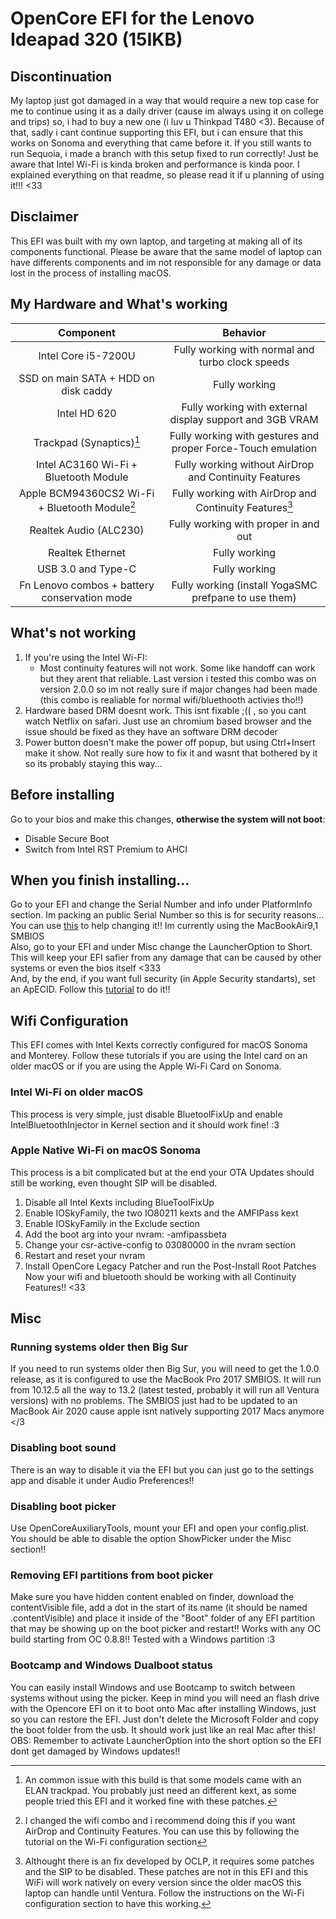 # OpenCore EFI for the Lenovo Ideapad 320 (15IKB)

## Discontinuation
My laptop just got damaged in a way that would require a new top case for me to continue using it as a daily driver (cause im always using it on college and trips) so, i had to buy a new one (i luv u Thinkpad T480 <3). Because of that, sadly i cant continue supporting this EFI, but i can ensure that this works on Sonoma and everything that came before it. If you still wants to run Sequoia, i made a branch with this setup fixed to run correctly! Just be aware that Intel Wi-Fi is kinda broken and performance is kinda poor. I explained everything on that readme, so please read it if u planning of using it!!! <33

## Disclaimer
This EFI was built with my own laptop, and targeting at making all of its components functional. Please be aware that the same model of laptop can have differents components and im not responsible for any damage or data lost in the process of installing macOS. 

## My Hardware and What's working 
| Component  | Behavior |
| :-------------: | :-------------: |
| Intel Core i5-7200U  | Fully working with normal and turbo clock speeds  |
| SSD on main SATA + HDD on disk caddy  | Fully working  |
| Intel HD 620 | Fully working with external display support and 3GB VRAM  |
| Trackpad (Synaptics)[^1]  | Fully working with gestures and proper Force-Touch emulation  |
| Intel AC3160 Wi-Fi + Bluetooth Module | Fully working without AirDrop and Continuity Features |
| Apple BCM94360CS2 Wi-Fi + Bluetooth Module[^2] | Fully working with AirDrop and Continuity Features[^3]  |
| Realtek Audio (ALC230) | Fully working with proper in and out |
| Realtek Ethernet | Fully working |
| USB 3.0 and Type-C | Fully working |
| Fn Lenovo combos + battery conservation mode | Fully working (install YogaSMC prefpane to use them) |

[^1]:An common issue with this build is that some models came with an ELAN trackpad. You probably just need an different kext, as some people tried this EFI and it worked fine with these patches.
[^2]:I changed the wifi combo and i recommend doing this if you want AirDrop and Continuity Features. You can use this by following the tutorial on the Wi-Fi configuration section
[^3]:Althought there is an fix developed by OCLP, it requires some patches and the SIP to be disabled. These patches are not in this EFI and this WiFi will work natively on every version since the older macOS this laptop can handle until Ventura. Follow the instructions on the Wi-Fi configuration section to have this working.

## What's not working
1. If you're using the Intel Wi-FI:
    - Most continuity features will not work. Some like handoff can work but they arent that reliable. Last version i tested this combo was on version 2.0.0 so im not really sure if major changes had been made (this combo is realiable for normal wifi/bluethooth activies tho!!)
2. Hardware based DRM doesnt work. This isnt fixable ;(( , so you cant watch Netflix on safari. Just use an chromium based browser and the issue should be fixed as they have an software DRM decoder
3. Power button doesn't make the power off popup, but using Ctrl+Insert make it show. Not really sure how to fix it and wasnt that bothered by it so its probably staying this way...

## Before installing
Go to your bios and make this changes, **otherwise the system will not boot**:
* Disable Secure Boot
* Switch from Intel RST Premium to AHCI  

## When you finish installing...
Go to your EFI and change the Serial Number and info under PlatformInfo section. Im packing an public Serial Number so this is for security reasons... You can use [this](https://github.com/corpnewt/GenSMBIOS) to help changing it!! Im currently using the MacBookAir9,1 SMBIOS  
Also, go to your EFI and under Misc change the LauncherOption to Short. This will keep your EFI safier from any damage that can be caused by other systems or even the bios itself <333  
And, by the end, if you want full security (in Apple Security standarts), set an ApECID. Follow this [tutorial](https://dortania.github.io/OpenCore-Post-Install/universal/security/applesecureboot.html#special-notes-with-securebootmodel) to do it!!

## Wifi Configuration
This EFI comes with Intel Kexts correctly configured for macOS Sonoma and Monterey. Follow these tutorials if you are using the Intel card on an older macOS or if you are using the Apple Wi-Fi Card on Sonoma.

### Intel Wi-Fi on older macOS
This process is very simple, just disable BluetoolFixUp and enable IntelBluetoothInjector in Kernel section and it should work fine! :3

### Apple Native Wi-Fi on macOS Sonoma
This process is a bit complicated but at the end your OTA Updates should still be working, even thought SIP will be disabled.
1. Disable all Intel Kexts including BlueToolFixUp
2. Enable IOSkyFamily, the two IO80211 kexts and the AMFIPass kext
3. Enable IOSkyFamily in the Exclude section
4. Add the boot arg into your nvram: -amfipassbeta
5. Change your csr-active-config to 03080000 in the nvram section
6. Restart and reset your nvram
7. Install OpenCore Legacy Patcher and run the Post-Install Root Patches
Now your wifi and bluetooth should be working with all Continuity Features!! <33

## Misc

### Running systems older then Big Sur
If you need to run systems older then Big Sur, you will need to get the 1.0.0 release, as it is configured to use the MacBook Pro 2017 SMBIOS. It will run from 10.12.5 all the way to 13.2 (latest tested, probably it will run all Ventura versions) with no problems. The SMBIOS just had to be updated to an MacBook Air 2020 cause apple isnt natively supporting 2017 Macs anymore </3

### Disabling boot sound
There is an way to disable it via the EFI but you can just go to the settings app and disable it under Audio Preferences!!

### Disabling boot picker
Use OpenCoreAuxiliaryTools, mount your EFI and open your config.plist. You should be able to disable the option ShowPicker under the Misc section!!

### Removing EFI partitions from boot picker
Make sure you have hidden content enabled on finder, download the contentVisible file, add a dot in the start of its name (it should be named .contentVisible) and place it inside of the "Boot" folder of any EFI partition that may be showing up on the boot picker and restart!! Works with any OC build starting from OC 0.8.8!! Tested with a Windows partition :3

### Bootcamp and Windows Dualboot status
You can easily install Windows and use Bootcamp to switch between systems without using the picker. Keep in mind you will need an flash drive with the Opencore EFI on it to boot onto Mac after installing Windows, just so you can restore the EFI. Just don't delete the Microsoft Folder and copy the boot folder from the usb. It should work just like an real Mac after this! 
OBS: Remember to activate LauncherOption into the short option so the EFI dont get damaged by Windows updates!!
